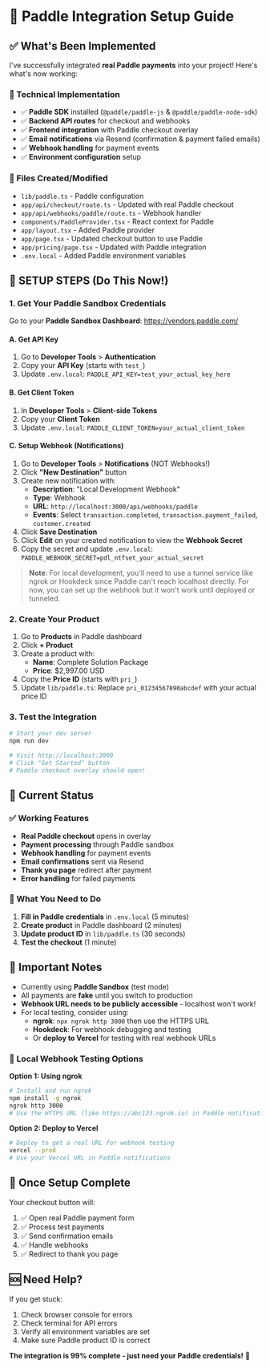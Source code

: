 # 🚀 Paddle Integration Setup Guide

## ✅ What's Been Implemented

I've successfully integrated **real Paddle payments** into your project! Here's what's now working:

### 🔧 Technical Implementation
- ✅ **Paddle SDK** installed (`@paddle/paddle-js` & `@paddle/paddle-node-sdk`)
- ✅ **Backend API routes** for checkout and webhooks
- ✅ **Frontend integration** with Paddle checkout overlay
- ✅ **Email notifications** via Resend (confirmation & payment failed emails)
- ✅ **Webhook handling** for payment events
- ✅ **Environment configuration** setup

### 📁 Files Created/Modified
- `lib/paddle.ts` - Paddle configuration
- `app/api/checkout/route.ts` - Updated with real Paddle checkout
- `app/api/webhooks/paddle/route.ts` - Webhook handler
- `components/PaddleProvider.tsx` - React context for Paddle
- `app/layout.tsx` - Added Paddle provider
- `app/page.tsx` - Updated checkout button to use Paddle
- `app/pricing/page.tsx` - Updated with Paddle integration
- `.env.local` - Added Paddle environment variables

## 🔑 SETUP STEPS (Do This Now!)

### 1. Get Your Paddle Sandbox Credentials

Go to your **Paddle Sandbox Dashboard**: https://vendors.paddle.com/

#### A. Get API Key
1. Go to **Developer Tools** > **Authentication**
2. Copy your **API Key** (starts with `test_`)
3. Update `.env.local`: `PADDLE_API_KEY=test_your_actual_key_here`

#### B. Get Client Token
1. In **Developer Tools** > **Client-side Tokens**
2. Copy your **Client Token** 
3. Update `.env.local`: `PADDLE_CLIENT_TOKEN=your_actual_client_token`

#### C. Setup Webhook (Notifications)
1. Go to **Developer Tools** > **Notifications** (NOT Webhooks!)
2. Click **"New Destination"** button
3. Create new notification with:
   - **Description**: "Local Development Webhook"
   - **Type**: Webhook
   - **URL**: `http://localhost:3000/api/webhooks/paddle`
   - **Events**: Select `transaction.completed`, `transaction.payment_failed`, `customer.created`
4. Click **Save Destination**
5. Click **Edit** on your created notification to view the **Webhook Secret**
6. Copy the secret and update `.env.local`: `PADDLE_WEBHOOK_SECRET=pdl_ntfset_your_actual_secret`

> **Note**: For local development, you'll need to use a tunnel service like ngrok or Hookdeck since Paddle can't reach localhost directly. For now, you can set up the webhook but it won't work until deployed or tunneled.

### 2. Create Your Product

1. Go to **Products** in Paddle dashboard
2. Click **+ Product**
3. Create a product with:
   - **Name**: Complete Solution Package
   - **Price**: $2,997.00 USD
4. Copy the **Price ID** (starts with `pri_`)
5. Update `lib/paddle.ts`: Replace `pri_01234567890abcdef` with your actual price ID

### 3. Test the Integration

```bash
# Start your dev server
npm run dev

# Visit http://localhost:3000
# Click "Get Started" button
# Paddle checkout overlay should open!
```

## 🎯 Current Status

### ✅ Working Features
- **Real Paddle checkout** opens in overlay
- **Payment processing** through Paddle sandbox
- **Webhook handling** for payment events
- **Email confirmations** sent via Resend
- **Thank you page** redirect after payment
- **Error handling** for failed payments

### 🔧 What You Need to Do
1. **Fill in Paddle credentials** in `.env.local` (5 minutes)
2. **Create product** in Paddle dashboard (2 minutes)
3. **Update product ID** in `lib/paddle.ts` (30 seconds)
4. **Test the checkout** (1 minute)

## 🚨 Important Notes

- Currently using **Paddle Sandbox** (test mode)
- All payments are **fake** until you switch to production
- **Webhook URL needs to be publicly accessible** - localhost won't work!
- For local testing, consider using:
  - **ngrok**: `npx ngrok http 3000` then use the HTTPS URL
  - **Hookdeck**: For webhook debugging and testing
  - Or **deploy to Vercel** for testing with real webhook URLs

### 🔧 Local Webhook Testing Options

**Option 1: Using ngrok**
```bash
# Install and run ngrok
npm install -g ngrok
ngrok http 3000
# Use the HTTPS URL (like https://abc123.ngrok.io) in Paddle notifications
```

**Option 2: Deploy to Vercel**
```bash
# Deploy to get a real URL for webhook testing
vercel --prod
# Use your Vercel URL in Paddle notifications
```

## 🎉 Once Setup Complete

Your checkout button will:
1. ✅ Open real Paddle payment form
2. ✅ Process test payments
3. ✅ Send confirmation emails
4. ✅ Handle webhooks
5. ✅ Redirect to thank you page

## 🆘 Need Help?

If you get stuck:
1. Check browser console for errors
2. Check terminal for API errors
3. Verify all environment variables are set
4. Make sure Paddle product ID is correct

**The integration is 99% complete - just need your Paddle credentials!** 🚀
